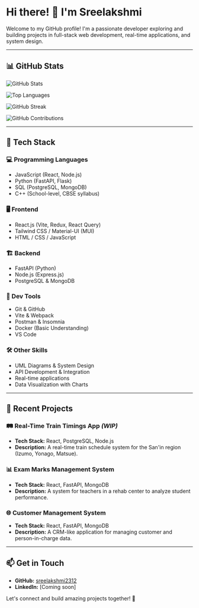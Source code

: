 # Hi there! 👋 I'm Sreelakshmi

Welcome to my GitHub profile! I'm a passionate developer exploring and building projects in full-stack web development, real-time applications, and system design.

---

## 📊 GitHub Stats

![GitHub Stats](https://github-readme-stats.vercel.app/api?username=sreelakshmi2312&show_icons=true&theme=tokyonight)

![Top Languages](https://github-readme-stats.vercel.app/api/top-langs/?username=sreelakshmi2312&layout=compact&theme=tokyonight)

![GitHub Streak](https://github-readme-streak-stats.herokuapp.com/?user=sreelakshmi2312&theme=tokyonight)

![GitHub Contributions](https://github-readme-activity-graph.cyclic.app/graph?username=sreelakshmi2312&theme=tokyonight)

---

## 🚀 Tech Stack

### 💻 Programming Languages
- JavaScript (React, Node.js)
- Python (FastAPI, Flask)
- SQL (PostgreSQL, MongoDB)
- C++ (School-level, CBSE syllabus)

### 🖥️ Frontend
- React.js (Vite, Redux, React Query)
- Tailwind CSS / Material-UI (MUI)
- HTML / CSS / JavaScript

### 🏗️ Backend
- FastAPI (Python)
- Node.js (Express.js)
- PostgreSQL & MongoDB

### 🔧 Dev Tools
- Git & GitHub
- Vite & Webpack
- Postman & Insomnia
- Docker (Basic Understanding)
- VS Code

### 🛠️ Other Skills
- UML Diagrams & System Design
- API Development & Integration
- Real-time applications
- Data Visualization with Charts

---

## 🌟 Recent Projects

### 🛤️ **Real-Time Train Timings App** *(WIP)*
- **Tech Stack:** React, PostgreSQL, Node.js
- **Description:** A real-time train schedule system for the San'in region (Izumo, Yonago, Matsue).

### 📊 **Exam Marks Management System**
- **Tech Stack:** React, FastAPI, MongoDB
- **Description:** A system for teachers in a rehab center to analyze student performance.

### 🌐 **Customer Management System**
- **Tech Stack:** React, FastAPI, MongoDB
- **Description:** A CRM-like application for managing customer and person-in-charge data.

---

## 📫 Get in Touch
- **GitHub:** [sreelakshmi2312](https://github.com/sreelakshmi2312)
- **LinkedIn:** [Coming soon]

Let's connect and build amazing projects together! 🚀

